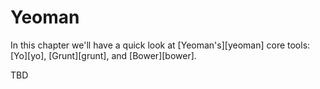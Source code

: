 
# Yeoman

In this chapter we'll have a quick look at [Yeoman's][yeoman] core tools: [Yo][yo], [Grunt][grunt], and [Bower][bower].

TBD
